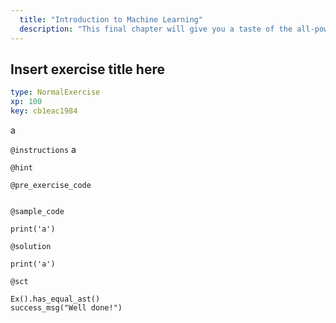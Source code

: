 ```yaml
---
  title: "Introduction to Machine Learning"
  description: "This final chapter will give you a taste of the all-powerful Machine Learning. You will learn how to preprocess your data and apply a Decision Tree algorithm to predict the home planet of a given customer."
---
```


## Insert exercise title here

```yaml
type: NormalExercise 
xp: 100 
key: cb1eac1984   
```


a


`@instructions`
a

`@hint`


`@pre_exercise_code`

```{python}

```


`@sample_code`

```{python}
print('a')
```

`@solution`

```{python}
print('a')
```

`@sct`

```{python}
Ex().has_equal_ast()
success_msg("Well done!")
```
